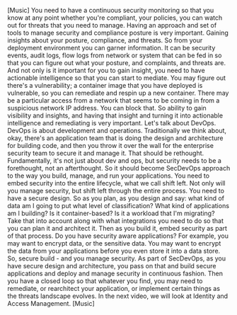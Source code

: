 [Music] You need to have a continuous security monitoring so that you know at
any point whether you're compliant, your policies, you can watch out for threats
that you need to manage. Having an approach and set of tools to manage security
and compliance posture is very important. Gaining insights about your posture,
compliance, and threats. So from your deployment environment you can garner
information. It can be security events, audit logs, flow logs from network or
system that can be fed in so that you can figure out what your posture, and
complaints, and threats are. And not only is it important for you to gain
insight, you need to have actionable intelligence so that you can start to
mediate. You may figure out there's a vulnerability; a container image that you
have deployed is vulnerable, so you can remediate and respin up a new container.
There may be a particular access from a network that seems to be coming in from
a suspicious network IP address. You can block that. So ability to gain
visibility and insights, and having that insight and turning it into actionable
intelligence and remediating is very important. Let's talk about DevOps. DevOps
is about development and operations. Traditionally we think about, okay, there's
an application team that is doing the design and architecture for building code,
and then you throw it over the wall for the enterprise security team to secure
it and manage it. That should be rethought. Fundamentally, it's not just about
dev and ops, but security needs to be a forethought, not an afterthought. So it
should become SecDevOps approach to the way you build, manage, and run your
applications. You need to embed security into the entire lifecycle, what we call
shift left. Not only will you manage security, but shift left through the entire
process. You need to have a secure design. So as you plan, as you design and
say: what kind of data am I going to put what level of classification? What kind
of applications am I building? Is it container-based? Is it a workload that I'm
migrating? Take that into account along with what integrations you need to do so
that you can plan it and architect it. Then as you build it, embed security as
part of that process. Do you have security aware applications? For example, you
may want to encrypt data, or the sensitive data. You may want to encrypt the
data from your applications before you even store it into a data store.  So,
secure build - and you manage security. As part of SecDevOps, as you have secure
design and architecture, you pass on that and build secure applications and
deploy and manage security in continuous fashion. Then you have a closed loop so
that whatever you find, you may need to remediate, or rearchitect your
application, or implement certain things as the threats landscape evolves. In
the next video, we will look at Identity and Access Management. [Music]